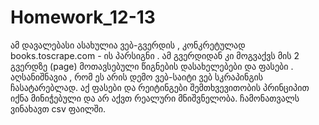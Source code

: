 # Homework_12-13
ამ დავალებასი ასახულია ვებ-გვერდის , კონკრეტულად books.toscrape.com - ის პარსიგნი . ამ გვერდიდან კი მოგვაქვს მის 2 გვერდზე (page) მოთავსებული წიგნების დასახელებები და ფასები . აღსანიშნავია , რომ ეს არის დემო ვებ-საიტი ვებ სკრაპინგის ჩასატარებლად. აქ ფასები და რეიტინგები შემთხვევითობის პრინციპით იქნა მინიჭებული და არ აქვთ რეალური მნიშვნელობა. ჩამონათვალს ვინახავთ csv ფაილში.
